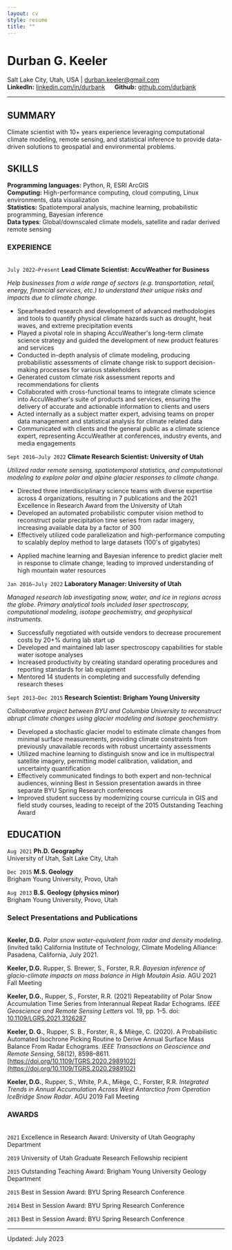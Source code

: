 ```yaml
---
layout: cv
style: resume
title: ""
---
```


# Durban G. Keeler

Salt Lake City, Utah, USA \| durban.keeler@gmail.com \
**LinkedIn:** [linkedin.com/in/durbank](https://linkedin.com/in/durbank) &emsp; **Github:** [github.com/durbank](https://github.com/durbank)
<!-- [Email](durban.keeler@gmail.com) \| [Website](https://DrDurban.me) \| [GitHub](https://github.com/durbank) \| [LinkedIn](www.linkedin.com/in/durbank) -->

---

## SUMMARY

Climate scientist with 10+ years experience leveraging computational climate modeling, remote sensing, and statistical inference to provide data-driven solutions to geospatial and environmental problems.

## SKILLS

**Programming languages:** Python, R, ESRI ArcGIS \
**Computing:** High-performance computing, cloud computing, Linux environments, data visualization \
**Statistics:** Spatiotemporal analysis, machine learning, probabilistic programming, Bayesian inference \
**Data types**: Global/downscaled climate models, satellite and radar derived remote sensing

### EXPERIENCE

\
`July 2022–Present`
**Lead Climate Scientist: AccuWeather for Business**

*Help businesses from a wide range of sectors (e.g. transportation, retail, energy, financial services, etc.) to understand their unique risks and impacts due to climate change.*

- Spearheaded research and development of advanced methodologies and tools to quantify physical climate hazards such as drought, heat waves, and extreme precipitation events
- Played a pivotal role in shaping AccuWeather's long-term climate science strategy and guided the development of new product features and services
- Conducted in-depth analysis of climate modeling, producing probabilistic assessments of climate change risk to support decision-making processes for various stakeholders
- Generated custom climate risk assessment reports and recommendations for clients
- Collaborated with cross-functional teams to integrate climate science into AccuWeather's suite of products and services, ensuring the delivery of accurate and actionable information to clients and users
- Acted internally as a subject matter expert, advising teams on proper data management and statistical analysis for climate related data
- Communicated with clients and the general public as a climate science expert, representing AccuWeather at conferences, industry events, and media engagements

`Sept 2016–July 2022`
**Climate Research Scientist: University of Utah**

*Utilized radar remote sensing, spatiotemporal statistics, and computational modeling to explore polar and alpine glacier responses to climate change.*

- Directed three interdisciplinary science teams with diverse expertise across 4 organizations, resulting in 7 publications and the 2021 Excellence in Research Award from the University of Utah
- Developed an automated probabilistic computer vision method to reconstruct polar precipitation time series from radar imagery, increasing available data by a factor of 300
- Effectively utilized code parallelization and high-performance computing to scalably deploy method to large datasets (100's of gigabytes)
<!-- - Implemented a hierarchical Bayesian modeling framework for snow density modeling, providing robust uncertainty quantification of unknown environmental factors -->
- Applied machine learning and Bayesian inference to predict glacier melt in response to climate change, leading to improved understanding of high mountain water resources

`Jan 2016–July 2022`
**Laboratory Manager: University of Utah**

*Managed research lab investigating snow, water, and ice in regions across the globe.
Primary analytical tools included laser spectroscopy, computational modeling, isotope geochemistry, and geophysical instruments.*

- Successfully negotiated with outside vendors to decrease procurement costs by 20+% during lab start up
- Developed and maintained lab laser spectroscopy capabilities for stable water isotope analyses
- Increased productivity by creating standard operating procedures and reporting standards for lab equipment
- Mentored 14 students in completing and successfully defending research theses

`Sept 2013–Dec 2015`
**Research Scientist: Brigham Young University**

*Collaborative project between BYU and Columbia University to reconstruct abrupt climate changes using glacier modeling and isotope geochemistry.*

- Developed a stochastic glacier model to estimate climate changes from minimal surface measurements, providing climate constraints from previously unavailable records with robust uncertainty assessments
- Utilized machine learning to distinguish snow and ice in multispectral satellite imagery, permitting model calibration, validation, and uncertainty quantification
- Effectively communicated findings to both expert and non-technical audiences, winning Best in Session presentation awards in three separate BYU Spring Research conferences
- Improved student success by modernizing course curricula in GIS and field study courses, leading to receipt of the 2015 Outstanding Teaching Award

<!-- `May 2012–Aug 2012`
**Geology intern: Forest Oil Corporation**

*Quantified correlations between well success and various 3D seismic attributes in the Permian Basin to help identify future well sites and constrain risk assessments.*

- Increased team's potential for well success rates through data-driven analysis
- Identified and solved issues with minimal oversight
- Quickly developed new skills as needed (e.g. IHS Kingdom seismic software suite)
- Summarized technical results to managers in concise and informative reports -->

## EDUCATION

`Aug 2021`
**Ph.D. Geography**\
University of Utah, Salt Lake City, Utah

`Dec 2015`
**M.S. Geology**\
Brigham Young University, Provo, Utah

`Aug 2013`
**B.S. Geology (physics minor)**\
Brigham Young University, Provo, Utah

### Select Presentations and Publications

\
**Keeler, D.G.** *Polar snow water-equivalent from radar and density modeling*. (invited talk) California Institute of Technology, Climate Modeling Alliance: Pasadena, California, July 2021.

**Keeler, D.G.** Rupper, S. Brewer, S., Forster, R.R. _Bayesian inference of glacio-climate impacts on mass balance in High Moutain Asia_. AGU 2021 Fall Meeting

**Keeler, D.G.**, Rupper, S., Forster, R.R. (2021) Repeatability of Polar Snow Accumulation Time Series from Interannual Repeat Radar Echograms. _IEEE Geoscience and Remote Sensing Letters_ vol. 19, pp. 1–5. doi: [10.1109/LGRS.2021.3126287](https://ieeexplore.ieee.org/document/9617562)

**Keeler, D. G.**, Rupper, S. B., Forster, R., & Miège, C. (2020). A Probabilistic Automated Isochrone Picking Routine to Derive Annual Surface Mass Balance From Radar Echograms. _IEEE Transactions on Geoscience and Remote Sensing_, 58(12), 8598–8611. [https://doi.org/10.1109/TGRS.2020.2989102](https://doi.org/10.1109/TGRS.2020.2989102)

**Keeler, D.G.**, Rupper, S., White, P.A., Miège, C., Forster, R.R. _Integrated Trends in Annual Accumulation Across West Antarctica from Operation IceBridge Snow Radar_. AGU 2019 Fall Meeting

### AWARDS

\
`2021`
Excellence in Research Award: University of Utah Geography Department

`2019`
University of Utah Graduate Research Fellowship recipient

`2015`
Outstanding Teaching Award: Brigham Young University Geology Department

`2015`
Best in Session Award: BYU Spring Research Conference

`2014`
Best in Session Award: BYU Spring Research Conference

`2013`
Best in Session Award: BYU Spring Research Conference

<!-- `2012`
BYU ORCA Grant Recipient -->

<!-- `2006`
ConocoPhillips Scholarship recipient

`2004`
VFW Voice of Democracy Scholarship recipient -->

---

Updated: July 2023